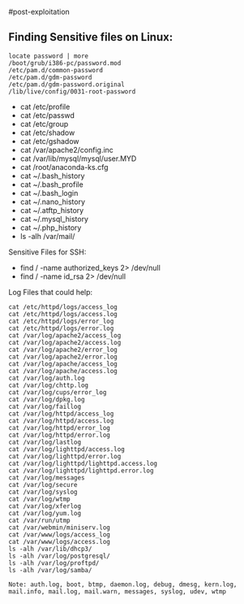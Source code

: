 #post-exploitation
## Finding Sensitive files on Linux: 

```
locate password | more           
/boot/grub/i386-pc/password.mod
/etc/pam.d/common-password
/etc/pam.d/gdm-password
/etc/pam.d/gdm-password.original
/lib/live/config/0031-root-password
```
- cat /etc/profile
- cat /etc/passwd
- cat /etc/group
- cat /etc/shadow
- cat /etc/gshadow
- cat /var/apache2/config.inc
- cat /var/lib/mysql/mysql/user.MYD
- cat /root/anaconda-ks.cfg
- cat ~/.bash_history
- cat ~/.bash_profile
- cat ~/.bash_login
- cat ~/.nano_history
- cat ~/.atftp_history
- cat ~/.mysql_history
- cat ~/.php_history
- ls -alh /var/mail/

Sensitive Files for SSH:

- find / -name authorized_keys 2> /dev/null
- find / -name id_rsa 2> /dev/null



Log Files that could help:

```
cat /etc/httpd/logs/access_log
cat /etc/httpd/logs/access.log
cat /etc/httpd/logs/error_log
cat /etc/httpd/logs/error.log
cat /var/log/apache2/access_log
cat /var/log/apache2/access.log
cat /var/log/apache2/error_log
cat /var/log/apache2/error.log
cat /var/log/apache/access_log
cat /var/log/apache/access.log
cat /var/log/auth.log
cat /var/log/chttp.log
cat /var/log/cups/error_log
cat /var/log/dpkg.log
cat /var/log/faillog
cat /var/log/httpd/access_log
cat /var/log/httpd/access.log
cat /var/log/httpd/error_log
cat /var/log/httpd/error.log
cat /var/log/lastlog
cat /var/log/lighttpd/access.log
cat /var/log/lighttpd/error.log
cat /var/log/lighttpd/lighttpd.access.log
cat /var/log/lighttpd/lighttpd.error.log
cat /var/log/messages
cat /var/log/secure
cat /var/log/syslog
cat /var/log/wtmp
cat /var/log/xferlog
cat /var/log/yum.log
cat /var/run/utmp
cat /var/webmin/miniserv.log
cat /var/www/logs/access_log
cat /var/www/logs/access.log
ls -alh /var/lib/dhcp3/
ls -alh /var/log/postgresql/
ls -alh /var/log/proftpd/
ls -alh /var/log/samba/

Note: auth.log, boot, btmp, daemon.log, debug, dmesg, kern.log, mail.info, mail.log, mail.warn, messages, syslog, udev, wtmp
```